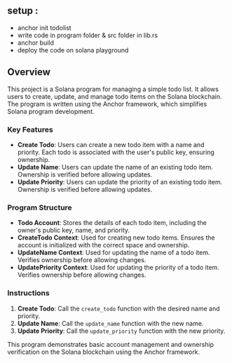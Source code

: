 ## setup :

- anchor init todolist
- write code in program folder & src folder in lib.rs
- anchor build
- deploy the code on solana playground

## Overview

This project is a Solana program for managing a simple todo list. It allows users to create, update, and manage todo items on the Solana blockchain. The program is written using the Anchor framework, which simplifies Solana program development.

### Key Features

- **Create Todo**: Users can create a new todo item with a name and priority. Each todo is associated with the user's public key, ensuring ownership.
- **Update Name**: Users can update the name of an existing todo item. Ownership is verified before allowing updates.
- **Update Priority**: Users can update the priority of an existing todo item. Ownership is verified before allowing updates.

### Program Structure

- **Todo Account**: Stores the details of each todo item, including the owner's public key, name, and priority.
- **CreateTodo Context**: Used for creating new todo items. Ensures the account is initialized with the correct space and ownership.
- **UpdateName Context**: Used for updating the name of a todo item. Verifies ownership before allowing changes.
- **UpdatePriority Context**: Used for updating the priority of a todo item. Verifies ownership before allowing changes.

### Instructions

1. **Create Todo**: Call the `create_todo` function with the desired name and priority.
2. **Update Name**: Call the `update_name` function with the new name.
3. **Update Priority**: Call the `update_priority` function with the new priority.

This program demonstrates basic account management and ownership verification on the Solana blockchain using the Anchor framework.